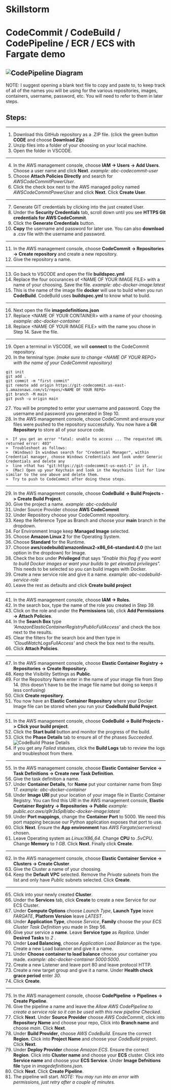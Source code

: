 # Skillstorm 
# CodeCommit / CodeBuild / CodePipeline / ECR / ECS with Fargate demo


![CodePipeline Diagram](https://github.com/jonjay80/skillstorm-codebuild-ECS/blob/main/images/AWSCodePipelineDiagram.PNG)
-----------------------------------------------------------------------------------------------------------------------------------------
NOTE: I suggest opening a blank text file to copy and paste to, to keep track of all of the names you will be using for the various repositories, images, containers, username, password, etc. You will need to refer to them in later steps.

## Steps:
-----------------------------------------------------------------------------------------------------------------------------------------
1) Download this GitHub repository as a .ZIP file. (click the green button **CODE** and choose **Download Zip**)
2) Unzip files into a folder of your choosing on your local machine.
3) Open the folder in VSCODE.
-----------------------------------------------------------------------------------------------------------------------------------------
4) In the AWS management console, choose **IAM -> Users -> Add Users**. Choose a user name and click **Next**. *example: abc-codecommit-user*
5) Choose **Attach Policies Directly** and search for *AWSCodeCommitPowerUser*.
6) Click the check box next to the AWS managed policy named *AWSCodeCommitPowerUser* and click **Next**. Click **Create User**.
-----------------------------------------------------------------------------------------------------------------------------------------
7) Generate GIT credentials by clicking into the just created User.
8) Under the **Security Credentials** tab, scroll down until you see **HTTPS Git credentials for AWS CodeCommit**.
9) Click the **Generate Credentials** button.
10) **Copy** the username and password for later use. You can also **download** a .csv file with the username and password.
-----------------------------------------------------------------------------------------------------------------------------------------
11) In the AWS management console, choose **CodeCommit -> Repositories -> Create repository** and create a new repository.
12) Give the repository a name.
-----------------------------------------------------------------------------------------------------------------------------------------
13) Go back to VSCODE and open the file **buildspec.yml**
14) Replace the four occurances of \<NAME OF YOUR IMAGE FILE\> with a name of your choosing. Save the file. *example: abc-docker-image:latest*
15) This is the name of the image file **docker** will use to build when you run **CodeBuild**. CodeBuild uses **buildspec.yml** to know what to build.
-----------------------------------------------------------------------------------------------------------------------------------------
16) Next open the file **imagedefinitions.json**
17) Replace \<NAME OF YOUR CONTAINER\> with a name of your choosing. *example: abc-docker-container*
18) Replace \<NAME OF YOUR IMAGE FILE\> with the name you chose in Step 14. Save the file.
-----------------------------------------------------------------------------------------------------------------------------------------
19) Open a terminal in VSCODE, we will **connect** to the CodeCommit repository.
20) In the terminal type:         *(make sure to change \<NAME OF YOUR REPO\> with the name of your CodeCommit repository)*
```
git init
git add .
git commit -m "first commit"
git remote add origin https://git-codecommit.us-east-1.amazonaws.com/v1/repos/<NAME OF YOUR REPO>
git branch -M main
git push -u origin main
```
27) You will be prompted to enter your username and password.  Copy the username and password you generated in Step 10.
28) In the AWS management console, choose CodeCommit and ensure your files were pushed to the repository successfully. You now have a **Git Repository** to store all of your source code.
```
>  If you get an error "fatal: unable to access ... The requested URL returned error: 403" 
>  Troubleshoot as follows: 
>  (Windows) In windows search for "Credential Manager", within Credential manager, choose Windows Credentials and look under Generic Credentials and delete any 
>  line >that has "git:https://git-codecommit-us-east-1" in it.
>  (Mac) Open up your Keychain and look in the Keychains list for line similar to the one above and delete them.
>  Try to push to CodeCommit after doing these steps.
```
-----------------------------------------------------------------------------------------------------------------------------------------
29) In the AWS management console, choose **CodeBuild -> Build Projects -> Create Build Project.**
30) Give the project a name. *example: abc-codebuild*
31) Under Source Provider choose **AWS CodeCommit**
32) Under Repository choose your CodeCommit repository.
33) Keep the Reference Type as Branch and choose your **main** branch in the dropdown.
34) For Environment Image keep **Managed Image** selected.
35) Choose **Amazon Linux 2** for the Operating System.
36) Choose **Standard** for the Runtime.
37) Choose **aws/codebuild/amazonlinux2-x86_64-standard:4.0** (the last option in the dropdown) for Image.
38) Check the box under **Privileged** that says *"Enable this flag if you want to build Docker images or want your builds to get elevated privileges".* This needs to be selected so you can build images with Docker.
39) Create a new service role and give it a name. *example: abc-codebuild-service-role*
40) Leave the rest as defaults and click **Create build project**
-----------------------------------------------------------------------------------------------------------------------------------------
41) In the AWS management console, choose **IAM -> Roles.**
42) In the search box, type the name of the role you created in Step 39.
43) Click on the role and under the **Permissions** tab, click **Add Permissions -> Attach Policies**.
44) In the **Search Box** type *'AmazonElasticContainerRegistryPublicFullAccess'* and check the box next to the results.
45) Clear the filters for the search box and then type in *'CloudWatchLogsFullAccess'* and check the box next to the results.
46) Click **Attach Policies**.
-----------------------------------------------------------------------------------------------------------------------------------------
47) In the AWS management console, choose **Elastic Container Registry -> Repositories -> Create Repository.**
48) Keep the Visibility Settings as **Public**.
49) For the Repository Name enter in the name of your image file from Step 14. (this doesn't have to be the image file name but doing so keeps it less confusing)
50) Click **Create repository**.
51) You now have an **Elastic Container Repository** where your Docker Image file can be stored when you run your **CodeBuild Build Project**.
-----------------------------------------------------------------------------------------------------------------------------------------
51) In the AWS management console, choose **CodeBuild -> Build Projects -> Click your build project**.
52) Click the **Start build** button and monitor the progress of the build.
53) Click the **Phase Details** tab to ensure all of the phases *Succeeded*.
![CodeBuild Phase Details](https://github.com/jonjay80/skillstorm-codebuild-ECS/blob/main/images/CodeBuildPhaseDetailsCapture.PNG)
54) If you get any *Failed* statuses, click the **Build Logs** tab to review the logs and troubleshoot from there.
-----------------------------------------------------------------------------------------------------------------------------------------
55) In the AWS management console, choose **Elastic Container Service -> Task Definitions -> Create new Task Definition**.
56) Give the task definition a name.
57) Under **Container Details**, for **Name** put your container name from Step 17. *example: abc-docker-container*
58) Under **Image URI** put your location of your image file in Elastic Container Registry. You can find this URI in the AWS management console, **Elastic Container Registry -> Repositories -> Public** *example: public.ecr.aws/q9r3s5p8/abc-docker-image:latest*
59) Under **Port mappings**, change the **Container Port** to 5000. We need this port mapping because our Python application exposes that port to use.
60) Click **Next**. Ensure the **App environment** has *AWS Fargate(serverless)* chosen.
61) Leave Operating system as *Linux/X86_64*. Change **CPU** to *.5vCPU*. Change **Memory** to *1 GB*. Click **Next**. Finally click **Create**.
-----------------------------------------------------------------------------------------------------------------------------------------
62) In the AWS management console, choose **Elastic Container Service -> Clusters -> Create Cluster**. 
63) Give the Cluster a name of your choosing.
64) Keep the **Default VPC** selected. Remove the *Private* subnets from the list and only have *Public* subnets selected. Click **Create**.
----------------------------------------------------------------------------------------------------------------------------------------- 
65) Click into your newly created **Cluster**.
66) Under the **Services** tab, click **Create** to create a new Service for our ECS Cluster.
67) Under **Compute Options** choose *Launch Type*, **Launch Type** leave *FARGATE*, **Platform Version** leave *LATEST*.
68) Under **Application Type**, choose *Service*, **Family** choose the your *ECS Cluster Task Definition* you made in Step 56.
69) Give your service a **name**. Leave **Service type** as *Replica*. Under **Desired Tasks** to *2* .
70) Under **Load Balancing**, choose *Application Load Balancer* as the type. Create a new Load balancer and give it a name.
71) Under **Choose container to load balance** choose your container you made. *example: abc-docker-container 5000:5000*.
72) Create a new Listener and leave port 80 and leave protocol HTTP.
73) Create a new target group and give it a name. Under **Health check grace period** enter *30*.
74) Click **Create**.
-----------------------------------------------------------------------------------------------------------------------------------------
75) In the AWS management console, choose **CodePipeline -> Pipelines -> Create Pipeline**.
76) Give the pipeline a name and leave the *Allow AWS CodePipeline to create a service role so it can be used with this new pipeline* *Checked*.
77) Click **Next**.  Under **Source Provider** choose *AWS CodeCommit*, click into **Repository Name** and choose your repo, Click into **Branch name** and choose *main*. Click **Next**.
78) Under **Build Provider**, choose *AWS CodeBuild*. Ensure the correct **Region**. Click into **Project Name** and choose your *CodeBuild* project. Click **Next**.
79) Under **Deploy Provider** choose *Amazon ECS*. Ensure the correct **Region**. Click into **Cluster name** and choose your **ECS** cluster. Click into **Service name** and choose your **ECS Service**. Under **Image Defnitions file** type in *imagedefinitions.json*.
80) Click **Next**. Click **Create Pipeline**.
81) The pipeline will start.  *NOTE: You may run into an error with permissions, just retry after a couple of minutes.*
